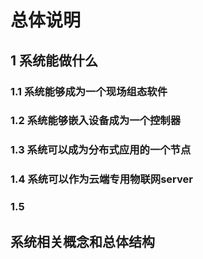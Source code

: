 # 总体说明

## 1 系统能做什么

### 1.1 系统能够成为一个现场组态软件

### 1.2 系统能够嵌入设备成为一个控制器

### 1.3 系统可以成为分布式应用的一个节点

### 1.4 系统可以作为云端专用物联网server

### 1.5 

## 系统相关概念和总体结构

## 

